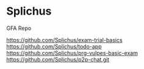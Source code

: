 # Splichus
GFA Repo

https://github.com/Splichus/exam-trial-basics  
https://github.com/Splichus/todo-app  
https://github.com/Splichus/prg-vulpes-basic-exam  
https://github.com/Splichus/p2p-chat.git
